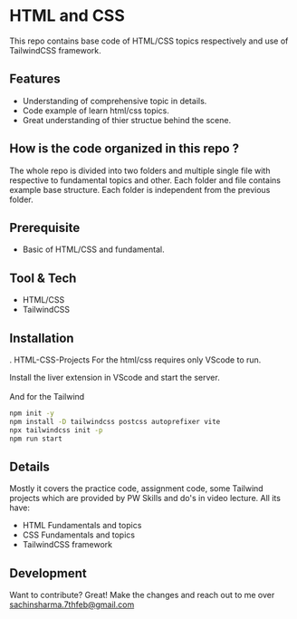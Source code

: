 # HTML and CSS

This repo contains base code of HTML/CSS topics respectively and use of TailwindCSS framework.

## Features
* Understanding of comprehensive topic in details.
* Code example of learn html/css topics.
* Great understanding of thier structue behind the scene.

## How is the code organized in this repo ?
The whole repo is divided into two folders and multiple single file with respective to fundamental topics and other. Each folder and file contains example base structure. Each folder is independent from the previous folder.

## Prerequisite
- Basic of HTML/CSS and fundamental.

## Tool & Tech
- HTML/CSS
- TailwindCSS

## Installation
. HTML-CSS-Projects
For the html/css
requires only VScode to run.

Install the liver extension in VScode and start the server.
<br>
<br> And for the Tailwind

```sh
npm init -y
npm install -D tailwindcss postcss autoprefixer vite
npx tailwindcss init -p
npm run start
```

## Details
Mostly it covers the practice code, assignment code, some Tailwind projects which are provided by PW Skills and do's in video lecture. All its have:
- HTML Fundamentals and topics
- CSS Fundamentals and topics
- TailwindCSS framework
 
## Development
Want to contribute? Great! Make the changes and reach out to me over sachinsharma.7thfeb@gmail.com